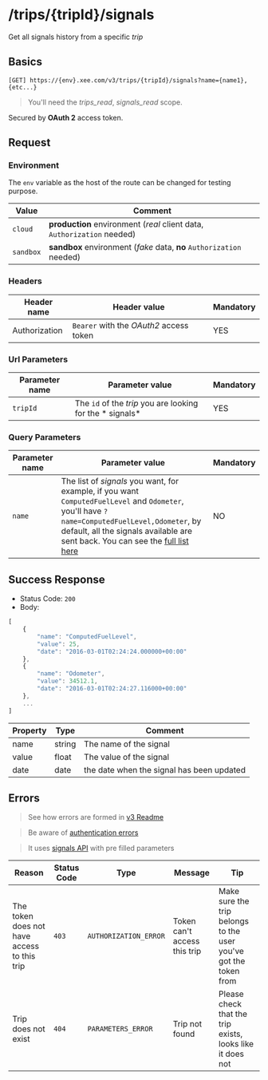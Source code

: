 # /trips/{tripId}/signals

Get all signals history from a specific *trip*

## Basics

`[GET] https://{env}.xee.com/v3/trips/{tripId}/signals?name={name1},{etc...}`

> You'll need the *trips_read*, *signals_read* scope.

Secured by **OAuth 2** access token.

## Request

### Environment

The `env` variable as the host of the route can be changed for testing purpose.

|Value|Comment|
|---|---|
|`cloud`|**production** environment (*real* client data, `Authorization` needed)|
|`sandbox`|**sandbox** environment (*fake* data, **no** `Authorization` needed)|

### Headers

|Header name|Header value|Mandatory|
|---|---|---|
|Authorization|`Bearer` with the *OAuth2* access token|YES|

### Url Parameters

|Parameter name|Parameter value|Mandatory|
|---|---|---|
|`tripId`|The `id` of the *trip* you are looking for the * signals*|YES|

### Query Parameters

|Parameter name|Parameter value|Mandatory|
|---|---|---|
|`name`|The list of *signals* you want, for example, if you want `ComputedFuelLevel` and `Odometer`, you'll have `?name=ComputedFuelLevel,Odometer`, by default, all the signals available are sent back. You can see the [full list here](../cars/signals_list.md)|NO|

## Success Response

- Status Code: `200`
- Body:

```javascript 
[
	{
	    "name": "ComputedFuelLevel",
	    "value": 25,
	    "date": "2016-03-01T02:24:24.000000+00:00"
    },
    {
	    "name": "Odometer",
	    "value": 34512.1,
	    "date": "2016-03-01T02:24:27.116000+00:00"
    },
    ...
]
```

|Property|Type|Comment|
|---|---|---|
|name|string|The name of the signal|
|value|float|The value of the signal|
|date|date|the date when the signal has been updated|

## Errors

> See how errors are formed in [v3 Readme](../README.md)

> Be aware of [authentication errors](../auth/README.md)

> It uses [signals API](../cars/signals.md) with pre filled parameters

|Reason|Status Code|Type|Message|Tip|
|---|---|---|---|---|
|The token does not have access to this trip|`403`|`AUTHORIZATION_ERROR`|Token can't access this trip|Make sure the trip belongs to the user you've got the token from|
|Trip does not exist|`404`|`PARAMETERS_ERROR`|Trip not found|Please check that the trip exists, looks like it does not|
